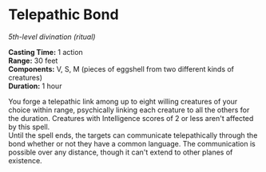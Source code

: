 # Telepathic Bond 
_5th-level divination (ritual)_ 

**Casting Time:** 1 action    
**Range:** 30 feet    
**Components:** V, S, M (pieces of eggshell from two different kinds of creatures)    
**Duration:** 1 hour 

You forge a telepathic link among up to eight willing creatures of your choice within range, psychically linking each creature to all the others for the duration. Creatures with Intelligence scores of 2 or less aren't affected by this spell.    
Until the spell ends, the targets can communicate telepathically through the bond whether or not they have a common language. The communication is possible over any distance, though it can't extend to other planes of existence. 
